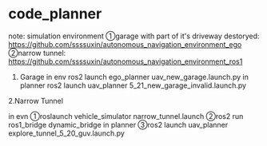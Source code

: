 # code_planner


note:
simulation environment
①garage with part of it's driveway destoryed: https://github.com/ssssuxin/autonomous_navigation_environment_ego
②narrow tunnel: https://github.com/ssssuxin/autonomous_navigation_environment_ros1


1. Garage
in env
ros2 launch ego_planner uav_new_garage.launch.py
in planner
ros2 launch uav_planner 5_21_new_garage_invalid.launch.py



2.Narrow Tunnel

in evn
①roslaunch vehicle_simulator narrow_tunnel.launch
②ros2 run ros1_bridge dynamic_bridge 
in planner
③ros2 launch uav_planner explore_tunnel_5_20_guv.launch.py 
